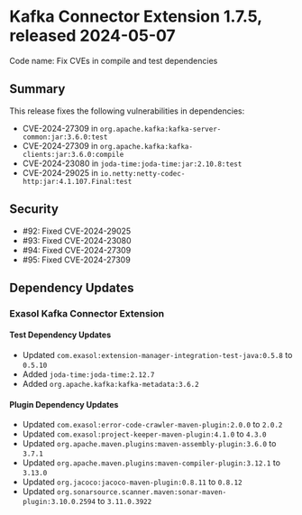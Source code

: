 # Kafka Connector Extension 1.7.5, released 2024-05-07

Code name: Fix CVEs in compile and test dependencies

## Summary
This release fixes the following vulnerabilities in dependencies:
* CVE-2024-27309 in `org.apache.kafka:kafka-server-common:jar:3.6.0:test`
* CVE-2024-27309 in `org.apache.kafka:kafka-clients:jar:3.6.0:compile`
* CVE-2024-23080 in `joda-time:joda-time:jar:2.10.8:test`
* CVE-2024-29025 in `io.netty:netty-codec-http:jar:4.1.107.Final:test`

## Security

* #92: Fixed CVE-2024-29025
* #93: Fixed CVE-2024-23080
* #94: Fixed CVE-2024-27309
* #95: Fixed CVE-2024-27309

## Dependency Updates

### Exasol Kafka Connector Extension

#### Test Dependency Updates

* Updated `com.exasol:extension-manager-integration-test-java:0.5.8` to `0.5.10`
* Added `joda-time:joda-time:2.12.7`
* Added `org.apache.kafka:kafka-metadata:3.6.2`

#### Plugin Dependency Updates

* Updated `com.exasol:error-code-crawler-maven-plugin:2.0.0` to `2.0.2`
* Updated `com.exasol:project-keeper-maven-plugin:4.1.0` to `4.3.0`
* Updated `org.apache.maven.plugins:maven-assembly-plugin:3.6.0` to `3.7.1`
* Updated `org.apache.maven.plugins:maven-compiler-plugin:3.12.1` to `3.13.0`
* Updated `org.jacoco:jacoco-maven-plugin:0.8.11` to `0.8.12`
* Updated `org.sonarsource.scanner.maven:sonar-maven-plugin:3.10.0.2594` to `3.11.0.3922`
